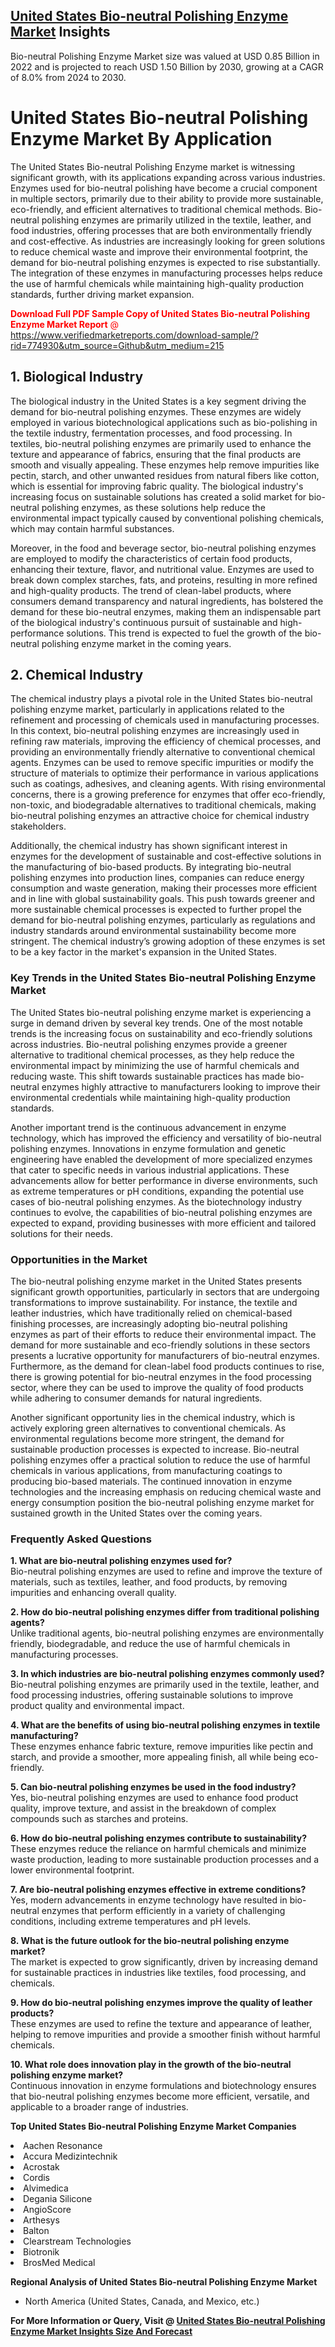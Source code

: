 <h2><a href="https://www.verifiedmarketreports.com/download-sample/?rid=774930&amp;utm_source=Github&amp;utm_medium=215" target="_blank">United States Bio-neutral Polishing Enzyme Market</a> Insights</h2><p>Bio-neutral Polishing Enzyme Market size was valued at USD 0.85 Billion in 2022 and is projected to reach USD 1.50 Billion by 2030, growing at a CAGR of 8.0% from 2024 to 2030.</p><p><div> <h1>United States Bio-neutral Polishing Enzyme Market By Application</h1> <p>The United States Bio-neutral Polishing Enzyme market is witnessing significant growth, with its applications expanding across various industries. Enzymes used for bio-neutral polishing have become a crucial component in multiple sectors, primarily due to their ability to provide more sustainable, eco-friendly, and efficient alternatives to traditional chemical methods. Bio-neutral polishing enzymes are primarily utilized in the textile, leather, and food industries, offering processes that are both environmentally friendly and cost-effective. As industries are increasingly looking for green solutions to reduce chemical waste and improve their environmental footprint, the demand for bio-neutral polishing enzymes is expected to rise substantially. The integration of these enzymes in manufacturing processes helps reduce the use of harmful chemicals while maintaining high-quality production standards, further driving market expansion. <p><span class=""><span style="color: #ff0000;"><strong>Download Full PDF Sample Copy of United States Bio-neutral Polishing Enzyme Market Report</strong> @ </span><a href="https://www.verifiedmarketreports.com/download-sample/?rid=774930&amp;utm_source=Github&amp;utm_medium=215" target="_blank">https://www.verifiedmarketreports.com/download-sample/?rid=774930&amp;utm_source=Github&amp;utm_medium=215</a></span></p></p> <h2>1. Biological Industry</h2> <p>The biological industry in the United States is a key segment driving the demand for bio-neutral polishing enzymes. These enzymes are widely employed in various biotechnological applications such as bio-polishing in the textile industry, fermentation processes, and food processing. In textiles, bio-neutral polishing enzymes are primarily used to enhance the texture and appearance of fabrics, ensuring that the final products are smooth and visually appealing. These enzymes help remove impurities like pectin, starch, and other unwanted residues from natural fibers like cotton, which is essential for improving fabric quality. The biological industry's increasing focus on sustainable solutions has created a solid market for bio-neutral polishing enzymes, as these solutions help reduce the environmental impact typically caused by conventional polishing chemicals, which may contain harmful substances. <p>Moreover, in the food and beverage sector, bio-neutral polishing enzymes are employed to modify the characteristics of certain food products, enhancing their texture, flavor, and nutritional value. Enzymes are used to break down complex starches, fats, and proteins, resulting in more refined and high-quality products. The trend of clean-label products, where consumers demand transparency and natural ingredients, has bolstered the demand for these bio-neutral enzymes, making them an indispensable part of the biological industry's continuous pursuit of sustainable and high-performance solutions. This trend is expected to fuel the growth of the bio-neutral polishing enzyme market in the coming years.</p> <h2>2. Chemical Industry</h2> <p>The chemical industry plays a pivotal role in the United States bio-neutral polishing enzyme market, particularly in applications related to the refinement and processing of chemicals used in manufacturing processes. In this context, bio-neutral polishing enzymes are increasingly used in refining raw materials, improving the efficiency of chemical processes, and providing an environmentally friendly alternative to conventional chemical agents. Enzymes can be used to remove specific impurities or modify the structure of materials to optimize their performance in various applications such as coatings, adhesives, and cleaning agents. With rising environmental concerns, there is a growing preference for enzymes that offer eco-friendly, non-toxic, and biodegradable alternatives to traditional chemicals, making bio-neutral polishing enzymes an attractive choice for chemical industry stakeholders. <p>Additionally, the chemical industry has shown significant interest in enzymes for the development of sustainable and cost-effective solutions in the manufacturing of bio-based products. By integrating bio-neutral polishing enzymes into production lines, companies can reduce energy consumption and waste generation, making their processes more efficient and in line with global sustainability goals. This push towards greener and more sustainable chemical processes is expected to further propel the demand for bio-neutral polishing enzymes, particularly as regulations and industry standards around environmental sustainability become more stringent. The chemical industry’s growing adoption of these enzymes is set to be a key factor in the market's expansion in the United States.</p> <h3>Key Trends in the United States Bio-neutral Polishing Enzyme Market</h3> <p>The United States bio-neutral polishing enzyme market is experiencing a surge in demand driven by several key trends. One of the most notable trends is the increasing focus on sustainability and eco-friendly solutions across industries. Bio-neutral polishing enzymes provide a greener alternative to traditional chemical processes, as they help reduce the environmental impact by minimizing the use of harmful chemicals and reducing waste. This shift towards sustainable practices has made bio-neutral enzymes highly attractive to manufacturers looking to improve their environmental credentials while maintaining high-quality production standards.</p> <p>Another important trend is the continuous advancement in enzyme technology, which has improved the efficiency and versatility of bio-neutral polishing enzymes. Innovations in enzyme formulation and genetic engineering have enabled the development of more specialized enzymes that cater to specific needs in various industrial applications. These advancements allow for better performance in diverse environments, such as extreme temperatures or pH conditions, expanding the potential use cases of bio-neutral polishing enzymes. As the biotechnology industry continues to evolve, the capabilities of bio-neutral polishing enzymes are expected to expand, providing businesses with more efficient and tailored solutions for their needs.</p> <h3>Opportunities in the Market</h3> <p>The bio-neutral polishing enzyme market in the United States presents significant growth opportunities, particularly in sectors that are undergoing transformations to improve sustainability. For instance, the textile and leather industries, which have traditionally relied on chemical-based finishing processes, are increasingly adopting bio-neutral polishing enzymes as part of their efforts to reduce their environmental impact. The demand for more sustainable and eco-friendly solutions in these sectors presents a lucrative opportunity for manufacturers of bio-neutral enzymes. Furthermore, as the demand for clean-label food products continues to rise, there is growing potential for bio-neutral enzymes in the food processing sector, where they can be used to improve the quality of food products while adhering to consumer demands for natural ingredients.</p> <p>Another significant opportunity lies in the chemical industry, which is actively exploring green alternatives to conventional chemicals. As environmental regulations become more stringent, the demand for sustainable production processes is expected to increase. Bio-neutral polishing enzymes offer a practical solution to reduce the use of harmful chemicals in various applications, from manufacturing coatings to producing bio-based materials. The continued innovation in enzyme technologies and the increasing emphasis on reducing chemical waste and energy consumption position the bio-neutral polishing enzyme market for sustained growth in the United States over the coming years.</p> <h3>Frequently Asked Questions</h3> <p><strong>1. What are bio-neutral polishing enzymes used for?</strong><br>Bio-neutral polishing enzymes are used to refine and improve the texture of materials, such as textiles, leather, and food products, by removing impurities and enhancing overall quality.</p> <p><strong>2. How do bio-neutral polishing enzymes differ from traditional polishing agents?</strong><br>Unlike traditional agents, bio-neutral polishing enzymes are environmentally friendly, biodegradable, and reduce the use of harmful chemicals in manufacturing processes.</p> <p><strong>3. In which industries are bio-neutral polishing enzymes commonly used?</strong><br>Bio-neutral polishing enzymes are primarily used in the textile, leather, and food processing industries, offering sustainable solutions to improve product quality and environmental impact.</p> <p><strong>4. What are the benefits of using bio-neutral polishing enzymes in textile manufacturing?</strong><br>These enzymes enhance fabric texture, remove impurities like pectin and starch, and provide a smoother, more appealing finish, all while being eco-friendly.</p> <p><strong>5. Can bio-neutral polishing enzymes be used in the food industry?</strong><br>Yes, bio-neutral polishing enzymes are used to enhance food product quality, improve texture, and assist in the breakdown of complex compounds such as starches and proteins.</p> <p><strong>6. How do bio-neutral polishing enzymes contribute to sustainability?</strong><br>These enzymes reduce the reliance on harmful chemicals and minimize waste production, leading to more sustainable production processes and a lower environmental footprint.</p> <p><strong>7. Are bio-neutral polishing enzymes effective in extreme conditions?</strong><br>Yes, modern advancements in enzyme technology have resulted in bio-neutral enzymes that perform efficiently in a variety of challenging conditions, including extreme temperatures and pH levels.</p> <p><strong>8. What is the future outlook for the bio-neutral polishing enzyme market?</strong><br>The market is expected to grow significantly, driven by increasing demand for sustainable practices in industries like textiles, food processing, and chemicals.</p> <p><strong>9. How do bio-neutral polishing enzymes improve the quality of leather products?</strong><br>These enzymes are used to refine the texture and appearance of leather, helping to remove impurities and provide a smoother finish without harmful chemicals.</p> <p><strong>10. What role does innovation play in the growth of the bio-neutral polishing enzyme market?</strong><br>Continuous innovation in enzyme formulations and biotechnology ensures that bio-neutral polishing enzymes become more efficient, versatile, and applicable to a broader range of industries.</p></div></p><p><strong>Top United States Bio-neutral Polishing Enzyme Market Companies</strong></p><div data-test-id=""><p><li>Aachen Resonance</li><li> Accura Medizintechnik</li><li> Acrostak</li><li> Cordis</li><li> Alvimedica</li><li> Degania Silicone</li><li> AngioScore</li><li> Arthesys</li><li> Balton</li><li> Clearstream Technologies</li><li> Biotronik</li><li> BrosMed Medical</li></p><div><strong>Regional Analysis of&nbsp;United States Bio-neutral Polishing Enzyme Market</strong></div><ul><li dir="ltr"><p dir="ltr">North America&nbsp;(United States, Canada, and Mexico, etc.)</p></li></ul><p><strong>For More Information or Query, Visit @&nbsp;</strong><strong><a href="https://www.verifiedmarketreports.com/product/bio-neutral-polishing-enzyme-market/?utm_source=Github&amp;utm_medium=215" target="_blank">United States Bio-neutral Polishing Enzyme Market Insights Size And Forecast</a></strong></p></div>
